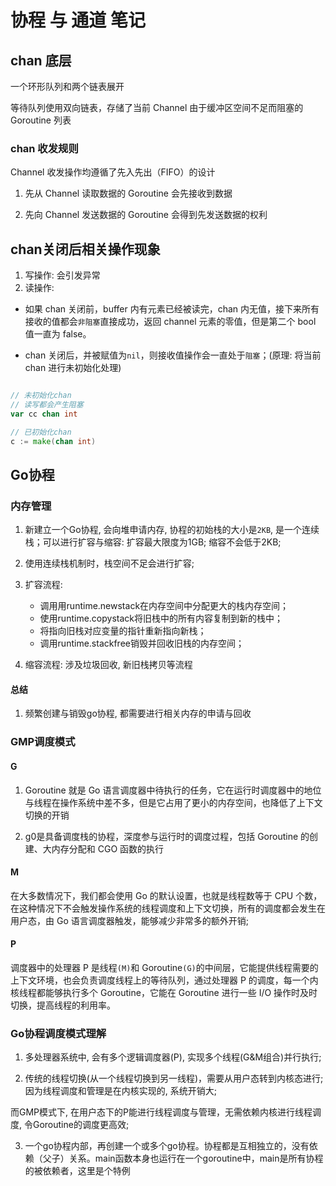 # 协程 与 通道 笔记

## chan 底层

一个环形队列和两个链表展开

等待队列使用双向链表，存储了当前 Channel 由于缓冲区空间不足而阻塞的 Goroutine 列表

### chan 收发规则

Channel 收发操作均遵循了先入先出（FIFO）的设计

1. 先从 Channel 读取数据的 Goroutine 会先接收到数据

2. 先向 Channel 发送数据的 Goroutine 会得到先发送数据的权利

## chan关闭后相关操作现象

1. 写操作: 会引发异常
2. 读操作: 

- 如果 chan 关闭前，buffer 内有元素已经被读完，chan 内无值，接下来所有接收的值都会`非阻塞`直接成功，返回 channel 元素的零值，但是第二个 bool 值一直为 false。

- chan 关闭后，并被赋值为`nil`，则接收值操作会一直处于`阻塞`；(原理: 将当前chan 进行未初始化处理)

```go

// 未初始化chan
// 读写都会产生阻塞
var cc chan int

// 已初始化chan
c := make(chan int)

```

## Go协程

### 内存管理

1. 新建立一个Go协程, 会向堆申请内存, 协程的初始栈的大小是`2KB`, 是一个连续栈；可以进行扩容与缩容: 扩容最大限度为1GB; 缩容不会低于2KB;

2. 使用连续栈机制时，栈空间不足会进行扩容; 

3. 扩容流程: 
    - 调用用runtime.newstack在内存空间中分配更大的栈内存空间；
    - 使用runtime.copystack将旧栈中的所有内容复制到新的栈中；
    - 将指向旧栈对应变量的指针重新指向新栈；
    - 调用runtime.stackfree销毁并回收旧栈的内存空间；

4. 缩容流程: 涉及垃圾回收, 新旧栈拷贝等流程

#### 总结

1. 频繁创建与销毁go协程, 都需要进行相关内存的申请与回收

### GMP调度模式

#### G

1. Goroutine 就是 Go 语言调度器中待执行的任务，它在运行时调度器中的地位与线程在操作系统中差不多，但是它占用了更小的内存空间，也降低了上下文切换的开销

2. g0是具备调度栈的协程，深度参与运行时的调度过程，包括 Goroutine 的创建、大内存分配和 CGO 函数的执行

#### M

在大多数情况下，我们都会使用 Go 的默认设置，也就是线程数等于 CPU 个数，在这种情况下不会触发操作系统的线程调度和上下文切换，所有的调度都会发生在用户态，由 Go 语言调度器触发，能够减少非常多的额外开销;

#### P

调度器中的处理器 P 是线程`(M)`和 Goroutine`(G)`的中间层，它能提供线程需要的上下文环境，也会负责调度线程上的等待队列，通过处理器 P 的调度，每一个内核线程都能够执行多个 Goroutine，它能在 Goroutine 进行一些 I/O 操作时及时切换，提高线程的利用率。

### Go协程调度模式理解

1. 多处理器系统中, 会有多个逻辑调度器(P), 实现多个线程(G&M组合)并行执行;

2. 传统的线程切换(从一个线程切换到另一线程)，需要从用户态转到内核态进行; 因为线程调度和管理是在内核实现的, 系统开销大; 

而GMP模式下, 在用户态下的P能进行线程调度与管理，无需依赖内核进行线程调度, 令Goroutine的调度更高效;

3. 一个go协程内部，再创建一个或多个go协程。协程都是互相独立的，没有依赖（父子）关系。main函数本身也运行在一个goroutine中，main是所有协程的被依赖者，这里是个特例

